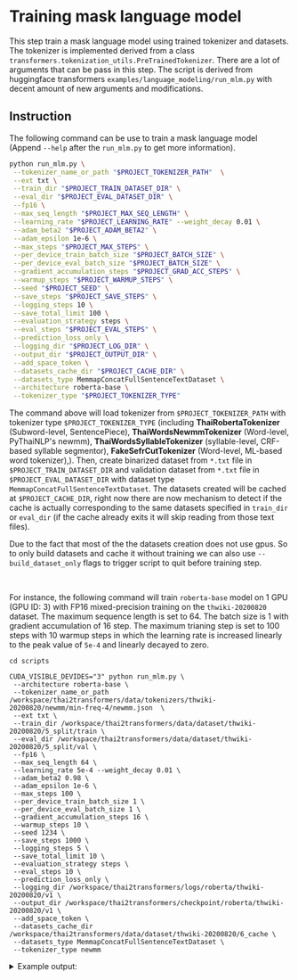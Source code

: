 # Training mask language model

This step train a mask language model using trained tokenizer and datasets. The tokenizer is implemented derived from a class `transformers.tokenization_utils.PreTrainedTokenizer`. There are a lot of arguments that can be pass in this step. The script is derived from huggingface transformers `examples/language_modeling/run_mlm.py` with decent amount of new arguments and modifications.

## Instruction

The following command can be use to train a mask language model (Append `--help` after the `run_mlm.py` to get more information).

```bash
python run_mlm.py \
 --tokenizer_name_or_path "$PROJECT_TOKENIZER_PATH"  \
 --ext txt \
 --train_dir "$PROJECT_TRAIN_DATASET_DIR" \
 --eval_dir "$PROJECT_EVAL_DATASET_DIR" \
 --fp16 \
 --max_seq_length "$PROJECT_MAX_SEQ_LENGTH" \
 --learning_rate "$PROJECT_LEARNING_RATE" --weight_decay 0.01 \
 --adam_beta2 "$PROJECT_ADAM_BETA2" \
 --adam_epsilon 1e-6 \
 --max_steps "$PROJECT_MAX_STEPS" \
 --per_device_train_batch_size "$PROJECT_BATCH_SIZE" \
 --per_device_eval_batch_size "$PROJECT_BATCH_SIZE" \
 --gradient_accumulation_steps "$PROJECT_GRAD_ACC_STEPS" \
 --warmup_steps "$PROJECT_WARMUP_STEPS" \
 --seed "$PROJECT_SEED" \
 --save_steps "$PROJECT_SAVE_STEPS" \
 --logging_steps 10 \
 --save_total_limit 100 \
 --evaluation_strategy steps \
 --eval_steps "$PROJECT_EVAL_STEPS" \
 --prediction_loss_only \
 --logging_dir "$PROJECT_LOG_DIR" \
 --output_dir "$PROJECT_OUTPUT_DIR" \
 --add_space_token \
 --datasets_cache_dir "$PROJECT_CACHE_DIR" \
 --datasets_type MemmapConcatFullSentenceTextDataset \
 --architecture roberta-base \
 --tokenizer_type "$PROJECT_TOKENIZER_TYPE"
```

The command above will load tokenizer from `$PROJECT_TOKENIZER_PATH` with tokenizer type `$PROJECT_TOKENIZER_TYPE` (including __ThaiRobertaTokenizer__ (Subword-level, SentencePiece), __ThaiWordsNewmmTokenizer__ (Word-level, PyThaiNLP's newmm), __ThaiWordsSyllableTokenizer__ (syllable-level, CRF-based syllable segmentor), __FakeSefrCutTokenizer__ (Word-level, ML-based word tokenizer),). Then, create binarized dataset from `*.txt` file in `$PROJECT_TRAIN_DATASET_DIR` and validation dataset from `*.txt` file in `$PROJECT_EVAL_DATASET_DIR` with dataset type `MemmapConcatFullSentenceTextDataset`. The datasets created will be cached at `$PROJECT_CACHE_DIR`, right now there are now mechanism to detect if the cache is actually corresponding to the same datasets specified in `train_dir` or `eval_dir` (if the cache already exits it will skip reading from those text files).

Due to the fact that most of the the datasets creation does not use gpus. So to only build datasets and cache it without training we can also use `--build_dataset_only` flags to trigger script to quit before training step.

<br>

For instance, the following command will train `roberta-base` model on 1 GPU (GPU ID: 3) with FP16 mixed-precision training on the `thwiki-20200820` dataset. The maximum sequence length is set to 64. The batch size is 1 with gradient accumulation of 16 step. The maximum trianing step is set to 100 steps with 10 warmup steps in which the learning rate is increased linearly to the peak value of `5e-4` and linearly decayed to zero.

```
cd scripts

CUDA_VISIBLE_DEVIDES="3" python run_mlm.py \
 --architecture roberta-base \
 --tokenizer_name_or_path /workspace/thai2transformers/data/tokenizers/thwiki-20200820/newmm/min-freq-4/newmm.json  \
 --ext txt \
 --train_dir /workspace/thai2transformers/data/dataset/thwiki-20200820/5_split/train \
 --eval_dir /workspace/thai2transformers/data/dataset/thwiki-20200820/5_split/val \
 --fp16 \
 --max_seq_length 64 \
 --learning_rate 5e-4 --weight_decay 0.01 \
 --adam_beta2 0.98 \
 --adam_epsilon 1e-6 \
 --max_steps 100 \
 --per_device_train_batch_size 1 \
 --per_device_eval_batch_size 1 \
 --gradient_accumulation_steps 16 \
 --warmup_steps 10 \
 --seed 1234 \
 --save_steps 1000 \
 --logging_steps 5 \
 --save_total_limit 10 \
 --evaluation_strategy steps \
 --eval_steps 10 \
 --prediction_loss_only \
 --logging_dir /workspace/thai2transformers/logs/roberta/thwiki-20200820/v1 \
 --output_dir /workspace/thai2transformers/checkpoint/roberta/thwiki-20200820/v1 \
 --add_space_token \
 --datasets_cache_dir /workspace/thai2transformers/data/dataset/thwiki-20200820/6_cache \
 --datasets_type MemmapConcatFullSentenceTextDataset \
 --tokenizer_type newmm
```

<details>
<summary>Example output:</summary>

```
```

</details>



